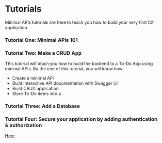 # Tutorials

Minimal APIs tutorials are here to teach you how to build your very first C# application. 

### Tutorial One: Minimal APIs 101

### Tutorial Two: Make a CRUD App

This tutorial will teach you how to build the backend to a To-Do App using minimal APIs. By the end of this tutorial, you will know how: 
- Create a minimal API
- Build interactive API documentation with Swagger UI 
- Build CRUD application 
- Store To-Do items into a

### Tutorial Three: Add a Database

### Tutorial Four: Secure your application by adding authentication & authorization

[Here](secure-your-app.md)